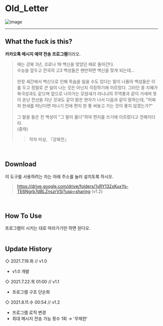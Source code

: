 # Old_Letter
![image](https://user-images.githubusercontent.com/64591335/143258539-22b6143f-574b-48bf-911a-1133d3348dc7.png)

---
## What the fuck is this?
**카카오톡 메시지 예약 전송 프로그램**이라오.
> 때는 강북 3년, 코로나 19 백신을 맞았던 때로 돌아간다.<br>
> 수능을 앞두고 전국의 고3 백성들은 왠만하면 백신을 맞게 되는데...<br><br>
> 한창 세간에서 백신으로 인해 목숨을 잃을 수도 있다는 말이 나돌아 백성들은 이를 두고 정말로 큰 일이 나는 것은 아닌지 걱정하기에 이르렀다. 그러던 중 지혜가 북극성과도 같으며 앞으로 나아가는 모양새가 라니냐의 무역풍과 같이 거세며 뜻이 온난 전선을 지난 것과도 같이 맑은 현자가 나서 다음과 같이 말하는데, "어짜피 현세를 떠난다면 떠나기 전에 편지 한 통 써놓고 가는 것이 좋지 않겠는가?"<br><br>
> 그 말을 들은 전 백성이 "그 말이 옳다"하여 편지를 쓰기에 이르렀다고 전해지더라.<br>
> (중략)
>> 작자 미상, 『강북전』
<br>

## Download
이 도구를 사용하려는 자는 아래 주소를 눌러 설치토록 하시오.
> https://drive.google.com/drive/folders/1vRY132xKuxYs-TE6Ngrb7dBLZnszrVSj?usp=sharing (v1.2)
<br>

## How To Use
프로그램이 시키는 대로 따라가기만 하면 된다오.
<br><br>

## Update History
◇ 2021.7.19.화 // v1.0
- v1.0 개발

◇ 2021.7.22.목 01:00 // v1.1
- 프로그램 구조 단순화

◇ 2021.8.11.수 00:54 // v1.2
- 프로그램 로직 변경
- 최대 메시지 전송 가능 횟수 1회 → '무제한'
